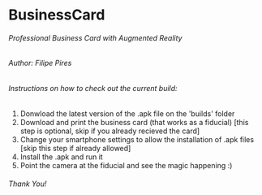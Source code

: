 # BusinessCard

###### Professional Business Card with Augmented Reality
###### Author: Filipe Pires

###### Instructions on how to check out the current build:
1. Donwload the latest version of the .apk file on the 'builds' folder
2. Download and print the business card (that works as a fiducial) [this step is optional, skip if you already recieved the card]
3. Change your smartphone settings to allow the installation of .apk files [skip this step if already allowed]
4. Install the .apk and run it
5. Point the camera at the fiducial and see the magic happening :)

###### Thank You!
